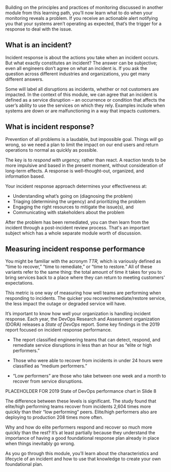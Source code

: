 Building on the principles and practices of monitoring discussed in another
module from this learning path, you’ll now learn what to do when your
monitoring reveals a problem. If you receive an actionable alert notifying
you that your systems aren’t operating as expected, that’s the trigger for
a response to deal with the issue.

## What is an incident?

Incident response is about the actions you take when an incident occurs.
But what exactly constitutes an incident? The answer can be subjective;
even all engineers don’t agree on what an incident is. If you ask the
question across different industries and organizations, you get many
different answers.

Some will label all disruptions as incidents, whether or not customers are
impacted. In the context of this module, we can agree that an incident is
defined as a service disruption – an occurrence or condition that affects
the user’s ability to use the services on which they rely. Examples include
when systems are down or are malfunctioning in a way that impacts
customers.

## What is incident response?

Prevention of all problems is a laudable, but impossible goal. Things
_will_ go wrong, so we need a plan to limit the impact on our end users and
return operations to normal as quickly as possible.

The key is to _respond with urgency,_ rather than react. A reaction tends
to be more impulsive and based in the present moment, without consideration
of long-term effects. A response is well-thought-out, organized, and
information based.

Your incident response approach determines your effectiveness at:

-   Understanding what’s going on (diagnosing the problem)
-   Triaging (determining the urgency) and prioritizing the problem
-   Engaging the right resources to mitigate the issue(s), and
-   Communicating with stakeholders about the problem

After the problem has been remediated, you can then learn from the incident
through a post-incident review process. That's an important subject which
has a whole separate module worth of discussion.

## Measuring incident response performance

You might be familiar with the acronym _TTR,_ which is variously defined as
“time to recover,” “time to remediate,” or “time to restore.” All of these
variants refer to the same thing: the total amount of time it takes for you
to bring services back to a place where they can return to meeting
customers' expectations.

This metric is one way of measuring how well teams are performing when
responding to incidents. The quicker you recover/remediate/restore service,
the less impact the outage or degraded service will have.

It’s important to know how well your organization is handling incident
response. Each year, the DevOps Research and Assessment organization (DORA)
releases a _State of DevOps_ report. Some key findings in the 2019 report
focused on incident response performance.

-   The report classified engineering teams that can detect, respond, and
    remediate service disruptions in less than an hour as “elite or high
    performers.”

-   Those who were able to recover from incidents in under 24 hours were
    classified as “medium performers.”

-   “Low performers” are those who take between one week and a month to
    recover from service disruptions.

PLACEHOLDER FOR 2019 State of DevOps performance chart in Slide 8

The difference between these levels is significant. The study found that
elite/high performing teams recover from incidents 2,604 times more quickly
than their “low performing” peers. Elite/high performers also are deploying
to production 208 times more often.

Why and how do elite performers respond and recover so much more quickly
than the rest? It’s at least partially because they understand the
importance of having a good foundational response plan already in place
when things inevitably go wrong.

As you go through this module, you’ll learn about the characteristics and
lifecycle of an incident and how to use that knowledge to create your
own foundational plan.
